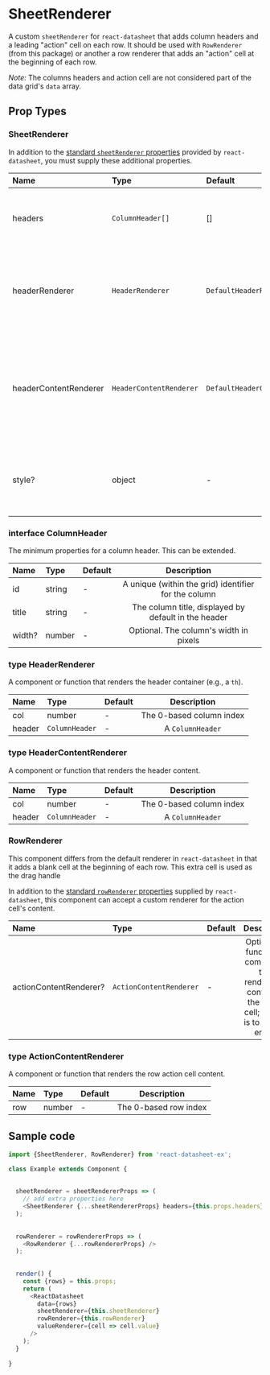# SheetRenderer

A custom `sheetRenderer` for `react-datasheet` that adds
column headers and a leading "action" cell on each row. 
It should be used with `RowRenderer` (from this package) 
or another a row renderer that adds an "action" cell 
at the beginning of each row.

*Note:* The columns headers and action cell are not considered part of 
the data grid's `data` array.
 

<!-- STORY -->

## Prop Types

### SheetRenderer

In addition to the 
[standard `sheetRenderer` properties](https://github.com/nadbm/react-datasheet#sheet-renderer)
provided by `react-datasheet`, you must supply these additional properties.

Name | Type | Default | Description
:--- | :--- | :--- | :---:
headers               | `ColumnHeader[]`        | [] | A list of `ColumnHeader` objects, labels for the columns in the grid
headerRenderer        | `HeaderRenderer`        | `DefaultHeaderRenderer` | Optional function or component to render the header container (e.g., a `th` element)
headerContentRenderer | `HeaderContentRenderer` | `DefaultHeaderContentRenderer` | Optional function or component to render the header contents. The default renders the header's `title` property. 
style?                | object                  | - | Optional style object applied to the data grid's main `table` element.

### interface ColumnHeader

The minimum properties for a column header. This can be extended.

Name | Type | Default | Description
:--- | :--- | :--- | :---:
id     | string  | -  | A unique (within the grid) identifier for the column
title  | string  | -  | The column title, displayed by default in the header
width? | number  | -  | Optional. The column's width in pixels


### type HeaderRenderer

A component or function that renders the header container 
(e.g., a `th`).

Name | Type | Default | Description
:--- | :--- | :--- | :---:
col     | number          | -  | The 0-based column index
header  | `ColumnHeader`  | -  | A `ColumnHeader`


### type HeaderContentRenderer

A component or function that renders the header content.

Name | Type | Default | Description
:--- | :--- | :--- | :---:
col     | number          | -  | The 0-based column index
header  | `ColumnHeader`  | -  | A `ColumnHeader`


### RowRenderer

This component differs from the default renderer in `react-datasheet` in that it
adds a blank cell at the beginning of each row. This extra cell is used as the
drag handle 
 
In addition to the
[standard `rowRenderer` properties](https://github.com/nadbm/react-datasheet#row-renderer)
supplied by `react-datasheet`, this component can accept a custom renderer for
the action cell's content.

Name | Type | Default | Description
:--- | :--- | :--- | :---:
actionContentRenderer? | `ActionContentRenderer` | - | Optional. A function or component that renders the content of the action cell; default is to leave it empty 


### type ActionContentRenderer

A component or function that renders the row action cell content. 

Name | Type | Default | Description
:--- | :--- | :--- | :---:
row | number | - | The 0-based row index

## Sample code

```js
import {SheetRenderer, RowRenderer} from 'react-datasheet-ex';

class Example extends Component {
  
  
  sheetRenderer = sheetRendererProps => (
    // add extra properties here
    <SheetRenderer {...sheetRendererProps} headers={this.props.headers} />
  );
  
  
  rowRenderer = rowRendererProps => (
    <RowRenderer {...rowRendererProps} />
  );
  
  
  render() {
    const {rows} = this.props;
    return (
      <ReactDatasheet
        data={rows}
        sheetRenderer={this.sheetRenderer}
        rowRenderer={this.rowRenderer}
        valueRenderer={cell => cell.value}
      />
    );
  }
  
}
```
